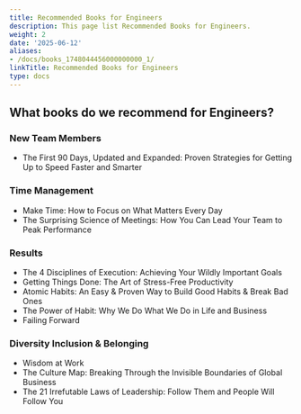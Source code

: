 ```yaml
---
title: Recommended Books for Engineers
description: This page list Recommended Books for Engineers.
weight: 2
date: '2025-06-12'
aliases:
- /docs/books_1748044456000000000_1/
linkTitle: Recommended Books for Engineers
type: docs
---
```


## What books do we recommend for Engineers?

### New Team Members

- The First 90 Days, Updated and Expanded: Proven Strategies for Getting Up to Speed Faster and Smarter

### Time Management

- Make Time: How to Focus on What Matters Every Day
- The Surprising Science of Meetings: How You Can Lead Your Team to Peak Performance

### Results

- The 4 Disciplines of Execution: Achieving Your Wildly Important Goals
- Getting Things Done: The Art of Stress-Free Productivity
- Atomic Habits: An Easy & Proven Way to Build Good Habits & Break Bad Ones
- The Power of Habit: Why We Do What We Do in Life and Business
- Failing Forward

### Diversity Inclusion & Belonging

- Wisdom at Work
- The Culture Map: Breaking Through the Invisible Boundaries of Global Business
- The 21 Irrefutable Laws of Leadership: Follow Them and People Will Follow You
